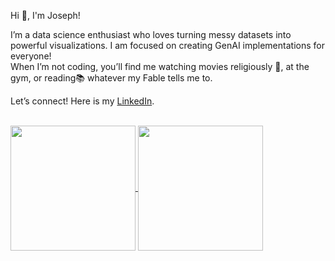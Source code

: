 Hi 👋, I'm Joseph!  
  
I’m a data science enthusiast who loves turning messy datasets into powerful visualizations. I am focused on creating GenAI implementations for everyone!  
When I’m not coding, you’ll find me watching movies religiously 🎥, at the gym, or reading📚 whatever my Fable tells me to.

Let’s connect! Here is my [LinkedIn](https://www.linkedin.com/in/josephmars/).

<br>

<a href="https://github.com/anuraghazra/github-readme-stats">
  <img height=200 align="center" src="https://github-readme-stats.vercel.app/api?username=josephmars&show_icons=true&rank_icon=github&custom_title=Github%20Stats"/>
</a>
<a href="https://github.com/anuraghazra/convoychat">
  <img height=200 align="center" src="https://github-readme-stats.vercel.app/api/top-langs/?username=josephmars&size_weight=0.5&count_weight=0.5&layout=compact&langs_count=6" />
</a>
